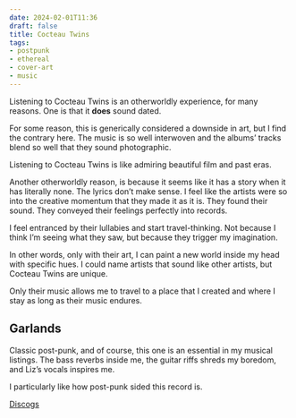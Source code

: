```yaml
---
date: 2024-02-01T11:36
draft: false
title: Cocteau Twins
tags:
- postpunk
- ethereal
- cover-art
- music
---
```

Listening to Cocteau Twins is an otherworldly experience, for many reasons. One is that it **does** sound dated.

For some reason, this is generically considered a downside in art, but I find the contrary here. The music is so well interwoven and the albums’ tracks blend so well that they sound photographic.

Listening to Cocteau Twins is like admiring beautiful film and past eras.

Another otherworldly reason, is because it seems like it has a story when it has literally none. The lyrics don’t make sense. I feel like the artists were so into the creative momentum that they made it as it is. They found their sound. They conveyed their feelings perfectly into records.

I feel entranced by their lullabies and start travel-thinking. Not because I think I’m seeing what they saw, but because they trigger my imagination.

In other words, only with their art, I can paint a new world inside my head with specific hues. I could name artists that sound like other artists, but Cocteau Twins are unique.

Only their music allows me to travel to a place that I created and where I stay as long as their music endures.

## Garlands

Classic post-punk, and of course, this one is an essential in my musical listings. The bass reverbs inside me, the guitar riffs shreds my boredom, and Liz’s vocals inspires me.

I particularly like how post-punk sided this record is.

[Discogs](https://www.discogs.com/master/452-Cocteau-Twins-Garlands)